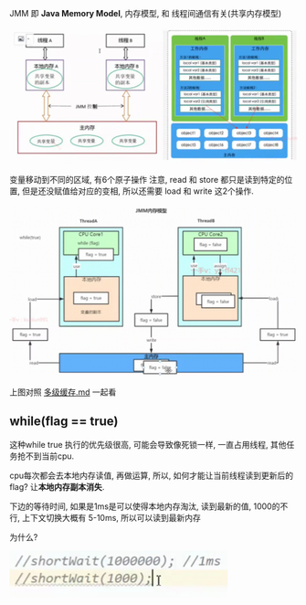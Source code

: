 JMM 即 **Java Memory Model**, 内存模型, 和 线程间通信有关(共享内存模型)

<img src="Screenshot 2024-11-09 at 22.18.56.png" alt="Screenshot 2024-11-09 at 22.18.56" style="zoom:50%;" />

变量移动到不同的区域, 有6个原子操作
注意, read 和 store 都只是读到特定的位置, 但是还没赋值给对应的变相, 所以还需要 load 和 write 这2个操作.

<img src="Screenshot 2024-11-09 at 23.26.59.png" alt="Screenshot 2024-11-09 at 23.26.59" style="zoom:50%;" />

上图对照 [多级缓存.md](../../cs/多级缓存.md) 一起看

## while(flag == true)

这种while true 执行的优先级很高, 可能会导致像死锁一样, 一直占用线程, 其他任务抢不到当前cpu.

cpu每次都会去本地内存读值, 再做运算, 
所以, 如何才能让当前线程读到更新后的flag? 让**本地内存副本消失**.

下边的等待时间, 如果是1ms是可以使得本地内存淘汰, 读到最新的值,
1000的不行,
上下文切换大概有 5-10ms, 所以可以读到最新内存

为什么?

<img src="Screenshot 2024-11-10 at 00.21.10.png" alt="Screenshot 2024-11-10 at 00.21.10" style="zoom:50%;" />

